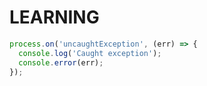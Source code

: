 # LEARNING

```javascript
process.on('uncaughtException', (err) => {
  console.log('Caught exception');
  console.error(err);
});
```
